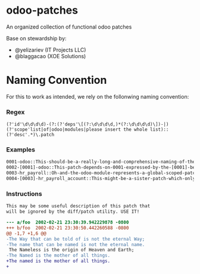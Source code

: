 # odoo-patches

An organized collection of functional odoo patches

Base on stewardship by:
 - @yelizariev (IT Projects LLC)
 - @blaggacao (XOE Solutions)

# Naming Convention

For this to work as intended, we rely on the follonwing naming convention:

### Regex

```regex
(?'id'\d\d\d\d)-(?:(?'deps'\[(?:\d\d\d\d,)*(?:\d\d\d\d)\])-|)(?'scope'list|of|odoo|modules|please insert the whole list)::(?'desc'.*)\.patch
```

### Examples
```bash
0001-odoo::This-should-be-a-really-long-and-comprehensive-naming-of-the-patch-to-save-on-OP-hoops.patch
0002-[0001]-odoo::This-patch-depends-on-0001-expressed-by-the-[0001]-before-the-module.patch
0003-hr_payroll::Oh-and-the-odoo-module-represents-a-global-scoped-patch-which-spans-more-than-one-module.patch
0004-[0003]-hr_payroll_account::This-might-be-a-sister-patch-which-only-can-be-ab=pplied-if-the-module-will-be-installed.patch
```

### Instructions
 ```patch
 This may be some useful description of this patch that
 will be ignored by the diff/patch utility. USE IT!

 --- a/foo  2002-02-21 23:30:39.942229878 -0800
 +++ b/foo  2002-02-21 23:30:50.442260588 -0800
 @@ -1,7 +1,6 @@
 -The Way that can be told of is not the eternal Way;
 -The name that can be named is not the eternal name.
  The Nameless is the origin of Heaven and Earth;
 -The Named is the mother of all things.
 +The named is the mother of all things.
 +
 ```